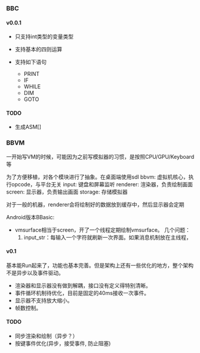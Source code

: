 ### BBC 

#### v0.0.1
* 只支持int类型的变量类型
  
* 支持基本的四则运算

* 支持如下语句
  * PRINT 
  * IF
  * WHILE
  * DIM
  * GOTO
  
#### TODO
* 生成ASM[]
    
    
### BBVM

一开始写VM的时候，可能因为之前写模拟器的习惯，是按照CPU/GPU/Keyboard等

为了方便移植，对各个模块进行了抽象。在桌面端使用sdl
bbvm: 虚拟机核心，执行opcode，与平台无关
input: 键盘和屏幕监听
renderer: 渲染器，负责绘制画面
screen: 显示器，负责输出画面
storage: 存储模拟器

对于一般的机器，renderer会将绘制好的数据放到缓存中，然后显示器会定期

Android版本BBasic:
* vmsurface相当于screen，开了一个线程定期绘制vmsurface。
几个问题：
  1. input_str：每输入一个字符就刷新一次界面。如果消息机制放在主线程，



#### v0.1
基本能Run起来了，功能也基本完善。但是架构上还有一些优化的地方，整个架构不是异步以及事件驱动。
* 渲染器和显示器没有做到解耦，接口没有定义得特别清晰。
* 事件循环机制待优化，目前是固定的40ms接收一次事件。
* 显示器不支持放大缩小。
* 帧数控制。


#### TODO
* 同步渲染和绘制（异步？）
* 按键事件优化(异步，接受事件, 防止阻塞)